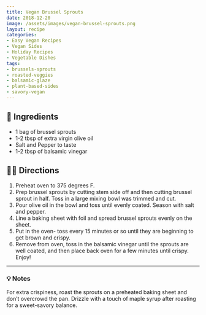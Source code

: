 ```yaml
---
title: Vegan Brussel Sprouts
date: 2018-12-20
image: /assets/images/vegan-brussel-sprouts.png
layout: recipe
categories:
- Easy Vegan Recipes
- Vegan Sides
- Holiday Recipes
- Vegetable Dishes
tags:
- brussels-sprouts
- roasted-veggies
- balsamic-glaze
- plant-based-sides
- savory-vegan
---
```


## 🧾 Ingredients

- 1 bag of brussel sprouts
- 1-2 tbsp of extra virgin olive oil
- Salt and Pepper to taste
- 1-2 tbsp of balsamic vinegar

## 👩‍🍳 Directions

1. Preheat oven to 375 degrees F.
2. Prep brussel sprouts by cutting stem side off and then cutting brussel sprout in half. Toss in a large mixing bowl was trimmed and cut.
3. Pour olive oil in the bowl and toss until evenly coated. Season with salt and pepper.
4. Line a baking sheet with foil and spread brussel sprouts evenly on the sheet.
5. Put in the oven- toss every 15 minutes or so until they are beginning to get brown and crispy.
6. Remove from oven, toss in the balsamic vinegar until the sprouts are well coated, and then place back oven for a few minutes until crispy. Enjoy!


---

### 💡 Notes

For extra crispiness, roast the sprouts on a preheated baking sheet and don’t overcrowd the pan. Drizzle with a touch of maple syrup after roasting for a sweet-savory balance.


